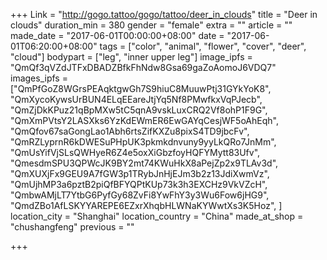 +++
Link = "http://gogo.tattoo/gogo/tattoo/deer_in_clouds"
title = "Deer in clouds"
duration_min = 380
gender = "female"
extra = ""
article = ""
made_date = "2017-06-01T00:00:00+08:00"
date = "2017-06-01T06:20:00+08:00"
tags = ["color", "animal", "flower", "cover", "deer", "cloud"]
bodypart = ["leg", "inner upper leg"]
image_ipfs = "QmQf3qVZdJTFxDBADZBfkFhNdw8Gsa69gaZoAomoJ6VDQ7"
images_ipfs = ["QmPfGoZ8WGrsPEAqktgwGh7S9hiuC8MuuwPtj31GYkYoK8",
  "QmXycoKywsUrBUN4ELqEEareJtjYq5Nf8PMwfkxVqPJecb",
  "QmZjDkKPuz21qBpMXw5tC5qnA9vskLuxCRQ2Vf8ohP1F9G",
  "QmXmPVtsY2LASXks6YzKdEWmER6EwGAYqCesjWF5oAhEqh",
  "QmQfov67saGongLao1Abh6rtsZifKXZu8pixS4TD9jbcFv",
  "QmRZLyprnR6kDWESuPHpUK3pkmkdnvuny9yyLkQRo7JnMm",
  "QmUsYifVjSLsQWHyeR6Z4e5oxXiGbzfoyHQFYMytt83Ufv",
  "QmesdmSPU3QPWcJK9BY2mt74KWuHkX8aPejZp2x9TLAv3d",
  "QmXUXjFx9GEU9A7fGW3p1TRybJnHjEJm3b2z13JdiXwmVz",
  "QmUjhMP3a6pztB2piQfBFYQPtKUp73k3h3EXCHz9VkVZcH",
  "QmbwAMjLT7YtbG6PyfGy68ZvFi8YwFhY3y3Wu6Fow6jHG9",
  "QmdZBo1AfLSKYYAREPE6EZxrXhqbHLWNaKYWwtXs3K5Hoz",
]
location_city = "Shanghai"
location_country = "China"
made_at_shop = "chushangfeng"
previous = ""

+++
